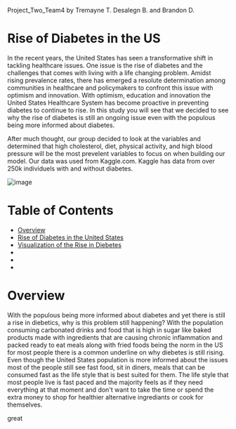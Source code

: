 Project_Two_Team4 by Tremayne T. Desalegn B. and Brandon D.
# Rise of Diabetes in the US

In the recent years, the United States has seen a transformative shift in tackling healthcare issues. One issue is the rise of diabetes and the challenges that comes with living with a life changing problem. Amidst rising prevalence rates, there has emerged a resolute determination among communities in healthcare and policymakers to confront this issue with optimism and innovation. With optimism, education and innovation the United States Healthcare System has become proactive in preventing diabetes to continue to rise. In this study you will see that we decided to see why the rise of diabetes is still an ongoing issue even with the populous being more informed about diabetes.  

After much thought, our group decided to look at the variables and determined that high cholesterol, diet, physical activity, and high blood pressure will be the most prevelent variables to focus on when building our model. Our data was used from Kaggle.com. Kaggle has data from over 250k individuels with and without diabetes.

![image](https://github.com/BrandonDavidson/Project_two-Team_Four/assets/159976118/3a6c8395-340b-4fa5-88ba-c7389f949bd5)

# Table of Contents
- [Overview](#Overview)
- [Rise of Diabetes in the United States](#Rise_of_Diabetes_in_the_United_States)
- [Visualization of the Rise in Diebetes](#Visualization_of_the_Rise_in_Diebetes)
- 
- 
- 

# Overview
With the populous being more informed about diabetes and yet there is still a rise in diebetics, why is this problem still happening? With the population consuming carbonated drinks and food that is high in sugar like baked products made with ingredients that are causing chronic inflammation and packed ready to eat meals along with fried foods being the norm in the US for most people there is a common underline on why diebetes is still rising. Even though the United States population is more informed about the issues most of the people still see fast food, sit in diners, meals that can be consumed fast as the life style that is best suited for them. The life style that most people live is fast paced and the majority feels as if they need everything at that moment and don't want to take the time or spend the extra money to shop for healthier alternative ingrediants or cook for themselves.  

 great
